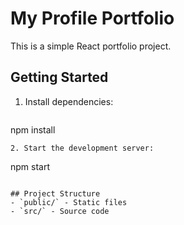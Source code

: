 # My Profile Portfolio

This is a simple React portfolio project.

## Getting Started

1. Install dependencies:
   ```
npm install
   ```
2. Start the development server:
   ```
npm start
   ```

## Project Structure
- `public/` - Static files
- `src/` - Source code
